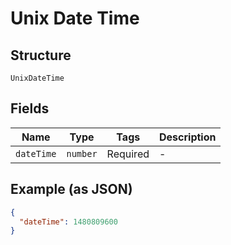 
# Unix Date Time

## Structure

`UnixDateTime`

## Fields

| Name | Type | Tags | Description |
|  --- | --- | --- | --- |
| `dateTime` | `number` | Required | - |

## Example (as JSON)

```json
{
  "dateTime": 1480809600
}
```

